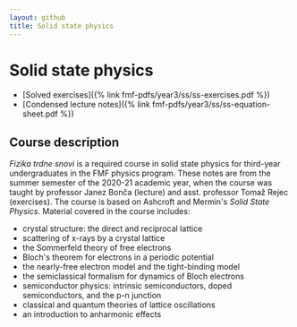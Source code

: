 ```yaml
---
layout: github
title: Solid state physics
---
```

# Solid state physics

- [Solved exercises]({% link fmf-pdfs/year3/ss/ss-exercises.pdf %})
- [Condensed lecture notes]({% link fmf-pdfs/year3/ss/ss-equation-sheet.pdf %})

## Course description
*Fizika trdne snovi* is a required course in solid state physics for third-year undergraduates in the FMF physics program. These notes are from the summer semester of the 2020-21 academic year, when the course was taught by professor Janez Bonča (lecture) and asst. professor Tomaž Rejec (exercises). The course is based on Ashcroft and Mermin's *Solid State Physics*. Material covered in the course includes:
- crystal structure: the direct and reciprocal lattice
- scattering of x-rays by a crystal lattice
- the Sommerfeld theory of free electrons
- Bloch's theorem for electrons in a periodic potential
- the nearly-free electron model and the tight-binding model
- the semiclassical formalism for dynamics of Bloch electrons
- semiconductor physics: intrinsic semiconductors, doped semiconductors, and the p-n junction
- classical and quantum theories of lattice oscillations
- an introduction to anharmonic effects

